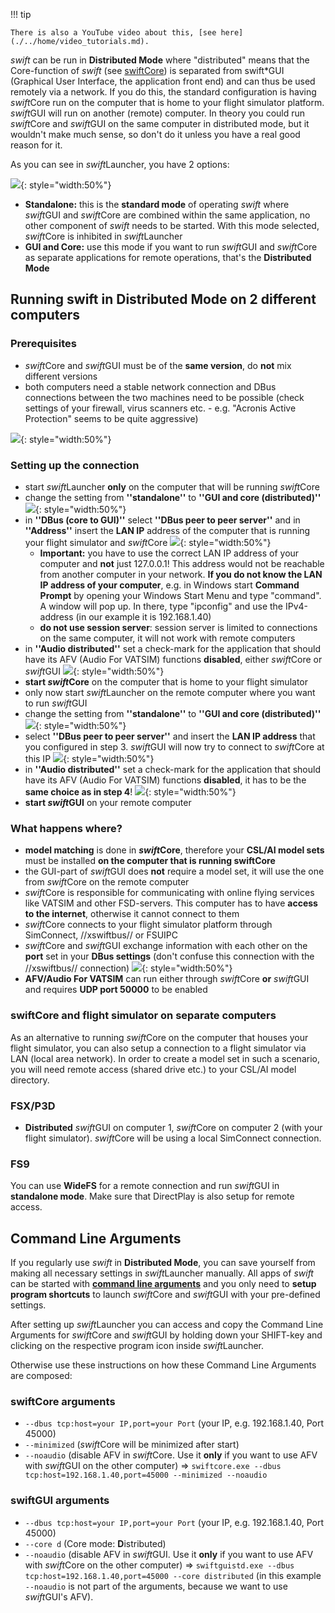 <!--
    SPDX-FileCopyrightText: Copyright (C) swift Project Community / Contributors
    SPDX-License-Identifier: GFDL-1.3-only
-->

!!! tip

    There is also a YouTube video about this, [see here](./../home/video_tutorials.md).

*swift* can be run in **Distributed Mode** where "distributed" means that the Core-function of *swift* (see [swiftCore](./swift_core.md)) is separated from swift*GUI (Graphical User Interface, the application front end) and can thus be used remotely via a network.
If you do this, the standard configuration is having *swift*Core run on the computer that is home to your flight simulator platform.
*swift*GUI will run on another (remote) computer.
In theory you could run *swift*Core and *swift*GUI on the same computer in distributed mode, but it wouldn't make much sense, so don't do it  unless you have a real good reason for it.

As you can see in *swift*Launcher, you have 2 options:

![](./../img/manual_swiftlauncher_coremode.jpg){: style="width:50%"}


* **Standalone:** this is the **standard mode** of operating *swift* where *swift*GUI and *swift*Core are combined within the same application, no other component of *swift* needs to be started. With this mode selected, *swift*Core is inhibited in *swift*Launcher
* **GUI and Core:** use this mode if you want to run *swift*GUI and *swift*Core as separate applications for remote operations, that's the **Distributed Mode**

## Running swift in Distributed Mode on 2 different computers

### Prerequisites
  * *swift*Core and *swift*GUI must be of the **same version**, do **not** mix different versions
  * both computers need a stable network connection and DBus connections between the two machines need to be possible (check settings of your firewall, virus scanners etc. - e.g. "Acronis Active Protection" seems to be quite aggressive)

  ![](./../img/Allow_access.jpg){: style="width:50%"}

### Setting up the connection
  - start *swift*Launcher **only** on the computer that will be running *swift*Core
  - change the setting from **''standalone''** to **''GUI and core (distributed)''**
    ![](./../img/manual_distributedmode_select.jpg){: style="width:50%"}
  - in **''DBus (core to GUI)''** select **''DBus peer to peer server''** and in **''Address''** insert the **LAN IP** address of the computer that is running your flight simulator and *swift*Core
    ![](./../img/manual_distributedmode_dbus.jpg){: style="width:50%"}
    * **Important:** you have to use the correct LAN IP address of your computer and **not** just 127.0.0.1! This address would not be reachable from another computer in your network. **If you do not know the LAN IP address of your computer**, e.g. in Windows start **Command Prompt** by opening your Windows Start Menu and type "command". A window will pop up. In there, type "ipconfig" and use the IPv4-address (in our example it is 192.168.1.40)
    * **do not use session server**: session server is limited to connections on the same computer, it will not work with remote computers
  - in **''Audio distributed''** set a check-mark for the application that should have its AFV (Audio For VATSIM) functions **disabled**, either *swift*Core or *swift*GUI
    ![](./../img/manual_distributedmode_audiodisable.jpg){: style="width:50%"}
  - **start *swift*Core** on the computer that is home to your flight simulator
  - only now start *swift*Launcher on the remote computer where you want to run *swift*GUI
  - change the setting from **''standalone''** to **''GUI and core (distributed)''**
    ![](./../img/manual_distributedmode_select.jpg){: style="width:50%"}
  - select **''DBus peer to peer server''** and insert the **LAN IP address** that you configured in step 3. *swift*GUI will now try to connect to *swift*Core at this IP
    ![](./../img/manual_distributedmode_dbus.jpg){: style="width:50%"}
  - in **''Audio distributed''** set a check-mark for the application that should have its AFV (Audio For VATSIM) functions **disabled**, it has to be the **same choice as in step 4**!
    ![](./../img/manual_distributedmode_audiodisable.jpg){: style="width:50%"}
  - **start *swift*GUI** on your remote computer


### What happens where?
  * **model matching** is done in ***swift*Core**, therefore your **CSL/AI model sets** must be installed **on the computer that is running swiftCore**
  * the GUI-part of *swift*GUI does **not** require a model set, it will use the one from *swift*Core on the remote computer
  * *swift*Core is responsible for communicating with online flying services like VATSIM and other FSD-servers. This computer has to have **access to the internet**, otherwise it cannot connect to them
  * *swift*Core connects to your flight simulator platform through SimConnect, //xswiftbus// or FSUIPC
  * *swift*Core and *swift*GUI exchange information with each other on the **port** set in your **DBus settings** (don't confuse this connection with the //xswiftbus// connection)
    ![](./../img/manual_distributedmode_dbusport.jpg){: style="width:50%"}
  * **AFV/Audio For VATSIM** can run either through *swift*Core **or** *swift*GUI and requires **UDP port 50000** to be enabled


### swiftCore and flight simulator on separate computers
As an alternative to running *swift*Core on the computer that houses your flight simulator, you can also setup a connection to a flight simulator via LAN (local area network).
In order to create a model set in such a scenario, you will need remote access (shared drive etc.) to your CSL/AI model directory.

### FSX/P3D

* **Distributed** *swift*GUI on computer 1, *swift*Core on computer 2 (with your flight simulator).
  *swift*Core will be using a local SimConnect connection.

### FS9
You can use **WideFS** for a remote connection and run *swift*GUI in **standalone mode**.
Make sure that DirectPlay is also setup for remote access.

## Command Line Arguments
If you regularly use *swift* in **Distributed Mode**, you can save yourself from making all necessary settings in *swift*Launcher manually.
All apps of *swift* can be started with **[command line arguments](./../troubleshooting/command_line_arguments.md)** and you only need to **setup program shortcuts** to launch *swift*Core and *swift*GUI with your pre-defined settings.

After setting up *swift*Launcher you can access and copy the Command Line Arguments for *swift*Core and *swift*GUI by holding down your SHIFT-key and clicking on the respective program icon inside *swift*Launcher.

Otherwise use these instructions on how these Command Line Arguments are composed:

### swiftCore arguments
  * ``--dbus tcp:host=your IP,port=your Port`` (your IP, e.g. 192.168.1.40, Port 45000)
  * ``--minimized`` (*swift*Core will be minimized after start)
  * ``--noaudio`` (disable AFV in *swift*Core. Use it **only** if you want to use AFV with *swift*GUI on the other computer)
=> ``swiftcore.exe --dbus tcp:host=192.168.1.40,port=45000 --minimized --noaudio``

### swiftGUI arguments
  * ``--dbus tcp:host=your IP,port=your Port`` (your IP, e.g. 192.168.1.40, Port 45000)
  * ``--core d`` (Core mode: **D**istributed)
  * ``--noaudio`` (disable AFV in *swift*GUI. Use it **only** if you want to use AFV with *swift*Core on the other computer)
=> ``swiftguistd.exe --dbus tcp:host=192.168.1.40,port=45000 --core distributed`` (in this example ``--noaudio`` is not part of the arguments, because we want to use *swift*GUI's AFV).
